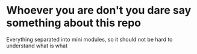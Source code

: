 # Whoever you are don't you dare say something about this repo

Everything separated into mini modules, so it should not be hard to understand what is what